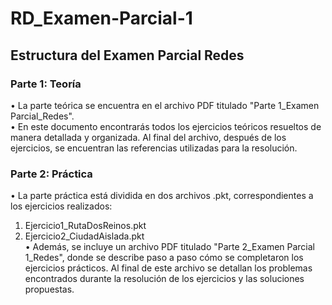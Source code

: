# RD_Examen-Parcial-1

## Estructura del Examen Parcial Redes
### Parte 1: Teoría
•	La parte teórica se encuentra en el archivo PDF titulado "Parte 1_Examen Parcial_Redes".<br>
•	En este documento encontrarás todos los ejercicios teóricos resueltos de manera detallada y organizada. Al final del archivo, después de los ejercicios, se encuentran las referencias utilizadas para la resolución. <br>
### Parte 2: Práctica
•	La parte práctica está dividida en dos archivos .pkt, correspondientes a los ejercicios realizados: <br>
1.	Ejercicio1_RutaDosReinos.pkt <br>
2.	Ejercicio2_CiudadAislada.pkt <br>
•	Además, se incluye un archivo PDF titulado "Parte 2_Examen Parcial 1_Redes", donde se describe paso a paso cómo se completaron los ejercicios prácticos. Al final de este archivo se detallan los problemas encontrados durante la resolución de los ejercicios y las soluciones propuestas.
